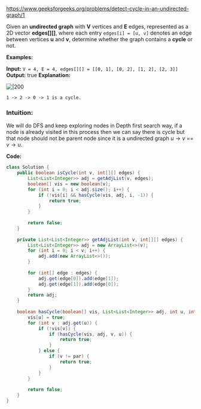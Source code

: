 https://www.geeksforgeeks.org/problems/detect-cycle-in-an-undirected-graph/1

Given an **undirected graph** with **V** vertices and **E** edges, represented as a 2D vector **edges[][]**, where each entry `edges[i] = [u, v]` denotes an edge between vertices **u** and **v**, determine whether the graph contains a **cycle** or not.

**Examples:**

**Input:** `V = 4, E = 4, edges[][] = [[0, 1], [0, 2], [1, 2], [2, 3]]`
**Output:** true
**Explanation:** 

![|200](https://media.geeksforgeeks.org/img-practice/prod/addEditProblem/891735/Web/Other/blobid1_1743510240.jpg)   

`1 -> 2 -> 0 -> 1 is a cycle.`
### Intuition:
We will do DFS and keep exploring nodes in Depth first search way, if a node is already visited in this process then we can say there is cycle but that node should not be parent node since it is a undirected graph $u \to v$ == $v \to u$.

**Code:**


```java
class Solution {
    public boolean isCycle(int v, int[][] edges) {
        List<List<Integer>> adj = getAdjList(v, edges);
        boolean[] vis = new boolean[v];
        for (int i = 0; i < adj.size(); i++) {
            if (!vis[i] && hasCycle(vis, adj, i, -1)) {
                return true;
            }
        }
        
        return false;
    }
    
    private List<List<Integer>> getAdjList(int v, int[][] edges) {
        List<List<Integer>> adj = new ArrayList<>(v);
        for (int i = 0; i < v; i++) {
            adj.add(new ArrayList<>());
        }
        
        for (int[] edge : edges) {
            adj.get(edge[0]).add(edge[1]);
            adj.get(edge[1]).add(edge[0]);
        }
        return adj;
    }
    
    boolean hasCycle(boolean[] vis, List<List<Integer>> adj, int u, int par) {
        vis[u] = true;
        for (int v : adj.get(u)) {
            if (!vis[v]) {
                if (hasCycle(vis, adj, v, u)) {
                    return true;
                }
            } else {
                if (v != par) {
                    return true;
                }
            }
        }
        
        return false;
    }
}
```
